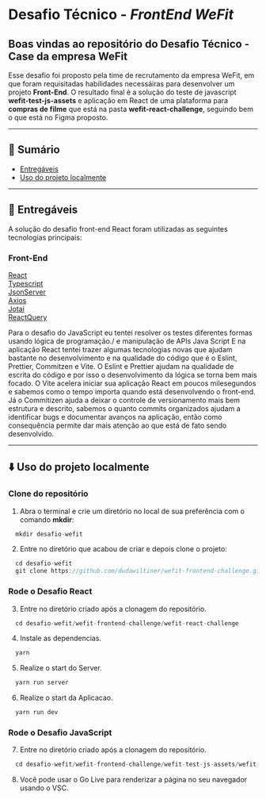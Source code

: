 # Desafio Técnico - *FrontEnd WeFit*

## Boas vindas ao repositório do Desafio Técnico - Case da empresa WeFit

Esse desafio foi proposto pela time de recrutamento da empresa WeFit, em que foram requisitadas habilidades necessáiras para desenvolver um projeto **Front-End**. O resultado final é a solução do teste de javascript **wefit-test-js-assets** e aplicação em React de uma plataforma para **compras de filme** que está na pasta **wefit-react-challenge**, seguindo bem o que está no Figma proposto.

---

## 📌 Sumário

- [Entregáveis](#entregáveis)
- [Uso do projeto localmente](#uso-do-projeto-localmente)
 
---


## 🚀 Entregáveis

A solução do desafio front-end React foram utilizadas as seguintes tecnologias principais:

### Front-End
[React](https://reactjs.org/)<br>
[Typescript](https://www.typescriptlang.org/)<br>
[JsonServer](https://www.npmjs.com/package/json-server)<br>
[Axios](https://axios-http.com/docs/intro)<br>
[Jotai](https://jotai.org/)<br>
[ReactQuery](https://react-query-v3.tanstack.com/)<br>


Para o desafio do JavaScript eu tentei resolver os testes diferentes formas usando lógica de programação./ e manipulação de APIs Java Script E na aplicação React tentei trazer algumas tecnologias novas que ajudam bastante no desenvolvimento e  na qualidade do código que é o Eslint, Prettier, Commitzen e Vite. O Eslint e Prettier ajudam na qualidade de escrita do código e por isso o desenvolvimento da lógica se torna bem mais focado. O Vite acelera iniciar sua aplicação React em poucos milesegundos e sabemos como o tempo importa quando está desenvolvendo o front-end. Já o Commitizen ajuda a deixar o controle de versionamento mais bem estrutura e descrito, sabemos o quanto commits organizados ajudam a identificar bugs e documentar avanços na aplicação, então como consequência permite dar mais atenção ao que está de fato sendo desenvolvido.

---

## ⬇️ Uso do projeto localmente

### Clone do repositório

1. Abra o terminal e crie um diretório no local de sua preferência com o comando **mkdir**:
```javascript
  mkdir desafio-wefit
```

2. Entre no diretório que acabou de criar e depois clone o projeto:
```javascript
  cd desafio-wefit
  git clone https://github.com/dudawiltiner/wefit-frontend-challenge.git
```

### Rode o Desafio React

3. Entre no diretório criado após a clonagem do repositório.
```javascript
  cd desafio-wefit/wefit-frontend-challenge/wefit-react-challenge
```

4. Instale as dependencias.
```javascript
  yarn
```

5. Realize o start do Server.
```javascript
  yarn run server
```

6. Realize o start da Aplicacao.
```javascript
  yarn run dev
```
### Rode o Desafio JavaScript

7. Entre no diretório criado após a clonagem do repositório.
```javascript
  cd desafio-wefit/wefit-frontend-challenge/wefit-test-js-assets/wefit-test
```

8. Você pode usar o Go Live para renderizar a página no seu navegador usando o VSC.
